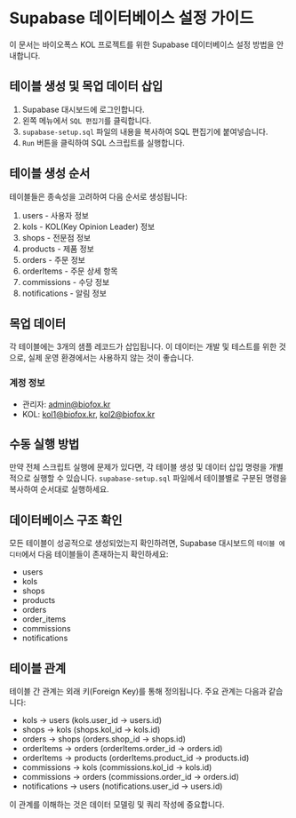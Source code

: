 # Supabase 데이터베이스 설정 가이드

이 문서는 바이오폭스 KOL 프로젝트를 위한 Supabase 데이터베이스 설정 방법을 안내합니다.

## 테이블 생성 및 목업 데이터 삽입

1. Supabase 대시보드에 로그인합니다.
2. 왼쪽 메뉴에서 `SQL 편집기`를 클릭합니다.
3. `supabase-setup.sql` 파일의 내용을 복사하여 SQL 편집기에 붙여넣습니다.
4. `Run` 버튼을 클릭하여 SQL 스크립트를 실행합니다.

## 테이블 생성 순서

테이블들은 종속성을 고려하여 다음 순서로 생성됩니다:

1. users - 사용자 정보
2. kols - KOL(Key Opinion Leader) 정보
3. shops - 전문점 정보
4. products - 제품 정보
5. orders - 주문 정보
6. orderItems - 주문 상세 항목
7. commissions - 수당 정보
8. notifications - 알림 정보

## 목업 데이터

각 테이블에는 3개의 샘플 레코드가 삽입됩니다. 이 데이터는 개발 및 테스트를 위한 것으로, 실제 운영 환경에서는 사용하지 않는 것이 좋습니다.

### 계정 정보
- 관리자: admin@biofox.kr
- KOL: kol1@biofox.kr, kol2@biofox.kr

## 수동 실행 방법

만약 전체 스크립트 실행에 문제가 있다면, 각 테이블 생성 및 데이터 삽입 명령을 개별적으로 실행할 수 있습니다. `supabase-setup.sql` 파일에서 테이블별로 구분된 명령을 복사하여 순서대로 실행하세요.

## 데이터베이스 구조 확인

모든 테이블이 성공적으로 생성되었는지 확인하려면, Supabase 대시보드의 `테이블 에디터`에서 다음 테이블들이 존재하는지 확인하세요:

- users
- kols
- shops
- products
- orders
- order_items
- commissions
- notifications

## 테이블 관계

테이블 간 관계는 외래 키(Foreign Key)를 통해 정의됩니다. 주요 관계는 다음과 같습니다:

- kols → users (kols.user_id → users.id)
- shops → kols (shops.kol_id → kols.id)
- orders → shops (orders.shop_id → shops.id)
- orderItems → orders (orderItems.order_id → orders.id)
- orderItems → products (orderItems.product_id → products.id)
- commissions → kols (commissions.kol_id → kols.id)
- commissions → orders (commissions.order_id → orders.id)
- notifications → users (notifications.user_id → users.id)

이 관계를 이해하는 것은 데이터 모델링 및 쿼리 작성에 중요합니다. 